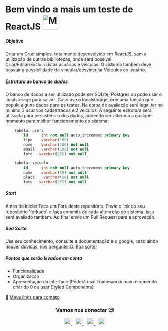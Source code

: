 # Bem vindo a mais um teste de ReactJS <img alt="Meu site" width="48px" src="https://github.com/filipeleonelbatista/filipeleonelbatista/blob/master/assets/Hi.gif" />

##### Objetivo
Criar um Crud simples, totalmente desenvolvido em ReactJS, sem a utilização de outras bibliotecas, onde será possível Criar/Editar/Excluir/Listar usuários e veículos. O sistema também deve possuir a possibilidade de vincular/desvincular Veiculos ao usuário.

##### Estrutura de banco de dados
O banco de dados a ser utilizado pode ser SQLite, Postgres ou pode usar o localstorage para salvar.
Caso use o localstorage, crie uma função que popule alguns dados para os testes.
Na etapa de avaliação será legal ter no mínimo 3 usuarios cadastrados e 2 veículos.
A seguinte estrutura será utilizada para persistência dos dados, podendo ser alterada a qualquer momento para melhor funcionamento do sistema:

```sql
    tabela: users
        id      int not null auto_increment primary key
        tipo    varchar(100)
        nome    varchar(100) not null
        email   varchar(100) not null
        foto   varchar(255) not null
```
```sql
    tabela: veiculo
        id      int not null auto_increment primary key
        nome    varchar(50) not null
        placa    varchar(50) not null
        foto   varchar(255) not null
```

##### Start
Antes de iniciar Faça um Fork deste repositório.
Envie o link do seu repositório 'forkado' e faça commits de cada alteração do sistema. 
Isso será avaliado também.
Ao final envie um Pull Request para a aprovação.

##### Boa Sorte
Use seu conhecimento, consulte a documentação e o google, caso ainda houver dúvidas, nos pergunte :D. Boa sorte!

##### Pontos que serão levados em conta
- Funcionalidade
- Organização
- Apresentação da interface (Poderá usar frameworks mas recomendo criar do 0 ou usar Styled Components)

🔗 [Meus links para contato](https://filipedev.ga) <br/> 

<h3 align="center" >Vamos nos conectar 😉</h3>
<p align="center">
  <a href="https://filipedev.ga">
    <img alt="Meu site" width="22px" src="https://github.com/filipeleonelbatista/filipeleonelbatista/blob/master/assets/worldwide.svg" />
  </a>&ensp;
  <a href="https://www.linkedin.com/in/filipeleonelbatista/">
    <img alt="LinkedIn" width="22px" src="https://github.com/filipeleonelbatista/filipeleonelbatista/blob/master/assets/052-linkedin.svg" />
  </a>&ensp;
  <a href="https://instagram.com/filipeleonelbatista">
    <img alt="Instagram" width="22px" src="https://github.com/filipeleonelbatista/filipeleonelbatista/blob/master/assets/044-instagram.svg" />
  </a>&ensp;
  <a href="https://desenvolvedordeaplicativos.ga/">
    <img alt="Meu site" width="22px" src="https://github.com/filipeleonelbatista/filipeleonelbatista/blob/master/assets/worldwide.svg" />
  </a>
</p>
